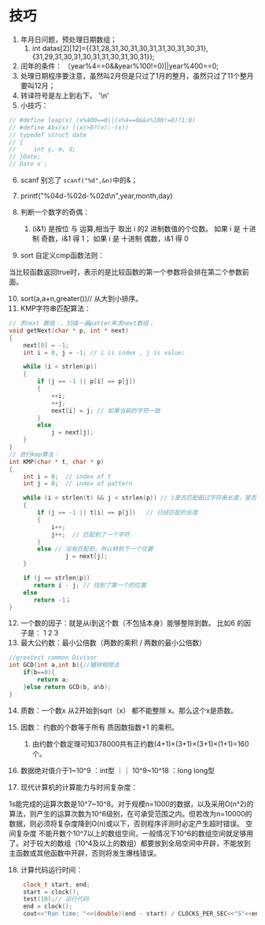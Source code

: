 # 技巧

1. 年月日问题，预处理日期数组；
   1. int datas[2][12]={{31,28,31,30,31,30,31,31,30,31,30,31},
                  {31,29,31,30,31,30,31,31,30,31,30,31}};
2. 闰年的条件： （year%4==0&&year%100!=0)||year%400==0;
3. 处理日期程序要注意，虽然叫2月但是只过了1月的整月，虽然只过了11个整月要叫12月；
4. 转译符号是左上到右下。 '\n'
5. 小技巧：
```c++
// #define leap(x) (x%400==0||(x%4==0&&x%100!=0)?1:0)
// #define Abs(x) ((x)>0?(x):-(x))
// typedef struct date
// {
//     int y, m, d;
// }Date;
// Date x ;
```

6. scanf 别忘了 `scanf("%d",&n)`中的&；
7. printf("%04d-%02d-%02d\n",year,month,day)
8. 判断一个数字的奇偶：
   1. (i&1) 是按位 与 运算,相当于 取出 i 的2 进制数值的个位数。 如果 i 是 十进制 奇数，i&1 得 1； 如果 i 是 十进制 偶数，i&1 得 0

9. sort 自定义cmp函数法则：

当比较函数返回true时，表示的是比较函数的第一个参数将会排在第二个参数前面。

10. sort(a,a+n,greater<int>())// 从大到小排序。
11. KMP字符串匹配算法：
```c++
// 求next 数组：，扫描一遍patter来求next数组；
void getNext(char * p, int * next)
{
	next[0] = -1;
	int i = 0, j = -1; // i is index , j is value;

	while (i < strlen(p))
	{
		if (j == -1 || p[i] == p[j])
		{
			++i;
			++j;
			next[i] = j; // 如果当前的字符一致
		}	
		else
			j = next[j]; 
	}
}
// 进行kmp算法：
int KMP(char * t, char * p) 
{
	int i = 0;  // index of t
	int j = 0;  // index of pattern

	while (i < strlen(t) && j < strlen(p)) // i是否匹配超过字符串长度，是否匹配到目前的pattern
	{
		if (j == -1 || t[i] == p[j])   // 已经匹配的长度
		{
			i++;
         	j++;  // 匹配到了一个字符
		}
	 	else // 没有匹配到，所以转到下一个位置
           		j = next[j];
    }

    if (j == strlen(p))
       return i - j; // 找到了第一个的位置
    else 
       return -1；
}
```
12. 一个数的因子：就是从i到这个数（不包括本身）能够整除到数。 比如6 的因子是： 1 2 3
13. 最大公约数：最小公倍数（两数的乘积 / 两数的最小公倍数）

```c++
//greatest common Divisor
int GCD(int a,int b){//辗转相除法
    if(b==0){
        return a;
    }else return GCD(b, a%b);
}
```
14. 质数：一个数x 从2开始到sqrt（x） 都不能整除 x。那么这个x是质数。
15. 因数： 约数的个数等于所有 质因数指数+1 的乘积。
    1.  由约数个数定理可知378000共有正约数(4+1)×(3+1)×(3+1)×(1+1)=160个。
16. 数据绝对值介于1~10^9 ：int型 ｜｜ 10^9~10^18 ：long long型

17. 现代计算机的计算能力与时间复杂度：

1s能完成的运算次数是10^7~10^8。对于规模n=1000的数据，以及采用O(n^2)的算法，则产生的运算次数为10^6级别，在可承受范围之内。但若改为n=10000的数据，则必须将复杂度降到O(n)或以下，否则程序评测时必定产生超时错误。
空间复杂度
不能开数个10^7以上的数组空间，一般情况下10^6的数组空间就足够用了。对于较大的数组（10^4及以上的数组）都要放到全局空间中开辟，不能放到主函数或其他函数中开辟，否则将发生爆栈错误。

18. 计算代码运行时间：
```c++
    clock_t start, end;
    start = clock();
    test(10);// 运行代码
    end = clock();
    cout<<"Run time: "<<(double)(end - start) / CLOCKS_PER_SEC<<"S"<<endl; // 头文件ctime
```
